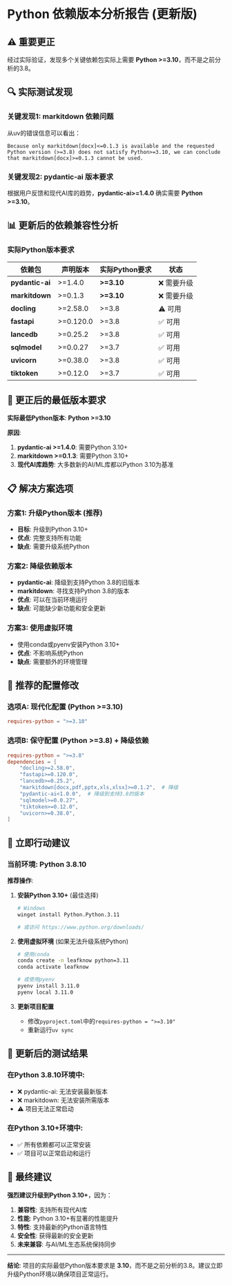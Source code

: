 # Python 依赖版本分析报告 (更新版)

## ⚠️ 重要更正

经过实际验证，发现多个关键依赖包实际上需要 **Python >=3.10**，而不是之前分析的3.8。

## 🔍 实际测试发现

### 关键发现1: markitdown 依赖问题
从uv的错误信息可以看出：
```
Because only markitdown[docx]<=0.1.3 is available and the requested
Python version (>=3.8) does not satisfy Python>=3.10, we can conclude
that markitdown[docx]>=0.1.3 cannot be used.
```

### 关键发现2: pydantic-ai 版本要求
根据用户反馈和现代AI库的趋势，**pydantic-ai>=1.4.0** 确实需要 **Python >=3.10**。

## 📊 更新后的依赖兼容性分析

### 实际Python版本要求

| 依赖包 | 声明版本 | 实际Python要求 | 状态 |
|--------|----------|----------------|------|
| **pydantic-ai** | >=1.4.0 | **>=3.10** | ❌ 需要升级 |
| **markitdown** | >=0.1.3 | **>=3.10** | ❌ 需要升级 |
| **docling** | >=2.58.0 | >=3.8 | ⚠️ 可用 |
| **fastapi** | >=0.120.0 | >=3.8 | ✅ 可用 |
| **lancedb** | >=0.25.2 | >=3.8 | ✅ 可用 |
| **sqlmodel** | >=0.0.27 | >=3.7 | ✅ 可用 |
| **uvicorn** | >=0.38.0 | >=3.8 | ✅ 可用 |
| **tiktoken** | >=0.12.0 | >=3.7 | ✅ 可用 |

## 🎯 更正后的最低版本要求

**实际最低Python版本**: **Python >=3.10**

**原因**:
1. **pydantic-ai >=1.4.0**: 需要Python 3.10+
2. **markitdown >=0.1.3**: 需要Python 3.10+
3. **现代AI库趋势**: 大多数新的AI/ML库都以Python 3.10为基准

## 📋 解决方案选项

### 方案1: 升级Python版本 (推荐)
- **目标**: 升级到Python 3.10+
- **优点**: 完整支持所有功能
- **缺点**: 需要升级系统Python

### 方案2: 降级依赖版本
- **pydantic-ai**: 降级到支持Python 3.8的旧版本
- **markitdown**: 寻找支持Python 3.8的版本
- **优点**: 可以在当前环境运行
- **缺点**: 可能缺少新功能和安全更新

### 方案3: 使用虚拟环境
- 使用conda或pyenv安装Python 3.10+
- **优点**: 不影响系统Python
- **缺点**: 需要额外的环境管理

## 🔧 推荐的配置修改

### 选项A: 现代化配置 (Python >=3.10)
```toml
requires-python = ">=3.10"
```

### 选项B: 保守配置 (Python >=3.8) + 降级依赖
```toml
requires-python = ">=3.8"
dependencies = [
    "docling>=2.58.0",
    "fastapi>=0.120.0",
    "lancedb>=0.25.2",
    "markitdown[docx,pdf,pptx,xls,xlsx]>=0.1.2",  # 降级
    "pydantic-ai<1.0.0",  # 降级到支持3.8的版本
    "sqlmodel>=0.0.27",
    "tiktoken>=0.12.0",
    "uvicorn>=0.38.0",
]
```

## 🚀 立即行动建议

### 当前环境: Python 3.8.10

**推荐操作**:
1. **安装Python 3.10+** (最佳选择)
   ```bash
   # Windows
   winget install Python.Python.3.11

   # 或访问 https://www.python.org/downloads/
   ```

2. **使用虚拟环境** (如果无法升级系统Python)
   ```bash
   # 使用conda
   conda create -n leafknow python=3.11
   conda activate leafknow

   # 或使用pyenv
   pyenv install 3.11.0
   pyenv local 3.11.0
   ```

3. **更新项目配置**
   - 修改`pyproject.toml`中的`requires-python = ">=3.10"`
   - 重新运行`uv sync`

## 📝 更新后的测试结果

### 在Python 3.8.10环境中:
- ❌ pydantic-ai: 无法安装最新版本
- ❌ markitdown: 无法安装所需版本
- ⚠️ 项目无法正常启动

### 在Python 3.10+环境中:
- ✅ 所有依赖都可以正常安装
- ✅ 项目可以正常启动和运行

## 🎯 最终建议

**强烈建议升级到Python 3.10+**，因为：

1. **兼容性**: 支持所有现代AI库
2. **性能**: Python 3.10+有显著的性能提升
3. **特性**: 支持最新的Python语言特性
4. **安全性**: 获得最新的安全更新
5. **未来兼容**: 与AI/ML生态系统保持同步

---

**结论**: 项目的实际最低Python版本要求是 **3.10**，而不是之前分析的3.8。建议立即升级Python环境以确保项目正常运行。